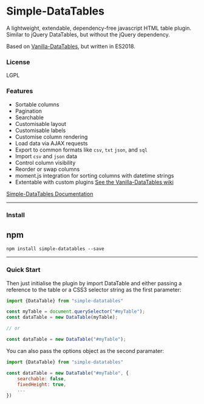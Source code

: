 # Simple-DataTables

A lightweight, extendable, dependency-free javascript HTML table plugin. Similar to jQuery DataTables, but without the jQuery dependency.

Based on [Vanilla-DataTables](https://github.com/Mobius1/Vanilla-DataTables), but written in ES2018.

### License

LGPL

### Features

* Sortable columns
* Pagination
* Searchable
* Customisable layout
* Customisable labels
* Customise column rendering
* Load data via AJAX requests
* Export to common formats like `csv`, `txt` `json`, and `sql`
* Import `csv` and `json` data
* Control column visibility
* Reorder or swap columns
* moment.js integration for sorting columns with datetime strings
* Extentable with custom plugins [See the Vanilla-DataTables wiki](https://github.com/fiduswriter/Simple-DataTables/wiki/Plugins)


[Simple-DataTables Documentation](https://github.com/fiduswriter/Simple-DataTables/wiki)


---

### Install

## npm
```
npm install simple-datatables --save
```

---

### Quick Start

Then just initialise the plugin by import DataTable and either passing a reference to the table or a CSS3 selector string as the first parameter:

```javascript
import {DataTable} from "simple-datatables"

const myTable = document.querySelector("#myTable");
const dataTable = new DataTable(myTable);

// or

const dataTable = new DataTable("#myTable");

```

You can also pass the options object as the second paramater:

```javascript
import {DataTable} from "simple-datatables"

const dataTable = new DataTable("#myTable", {
	searchable: false,
	fixedHeight: true,
	...
})
```

